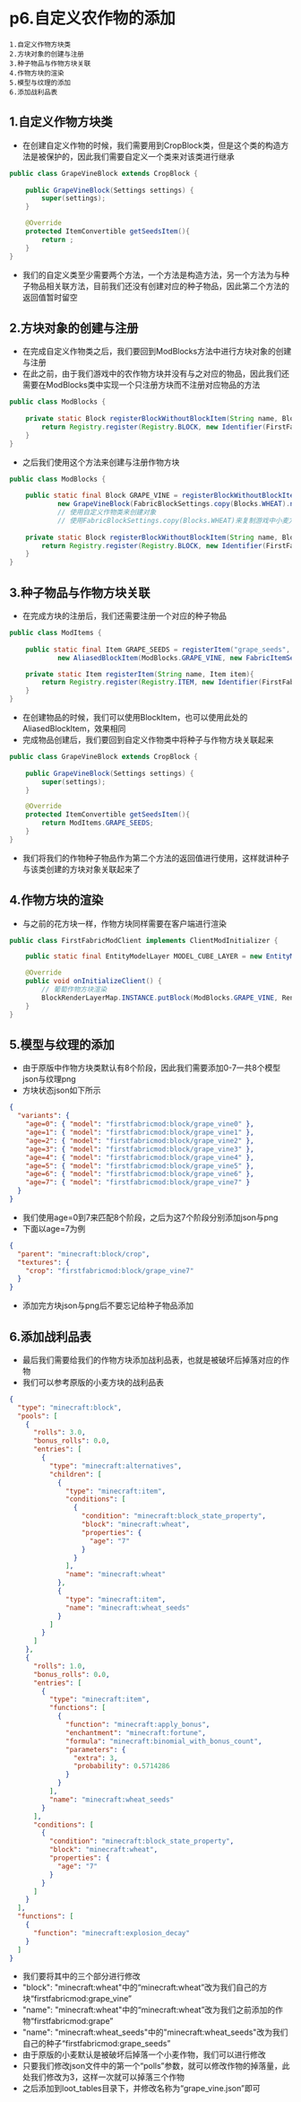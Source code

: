 # p6.自定义农作物的添加

    1.自定义作物方块类
    2.方块对象的创建与注册
    3.种子物品与作物方块关联
    4.作物方块的渲染
    5.模型与纹理的添加
    6.添加战利品表

## 1.自定义作物方块类
- 在创建自定义作物的时候，我们需要用到CropBlock类，但是这个类的构造方法是被保护的，因此我们需要自定义一个类来对该类进行继承
```java
public class GrapeVineBlock extends CropBlock {
    
    public GrapeVineBlock(Settings settings) {
        super(settings);
    }

    @Override
    protected ItemConvertible getSeedsItem(){
        return ;
    }
}
```
- 我们的自定义类至少需要两个方法，一个方法是构造方法，另一个方法为与种子物品相关联方法，目前我们还没有创建对应的种子物品，因此第二个方法的返回值暂时留空


## 2.方块对象的创建与注册
- 在完成自定义作物类之后，我们要回到ModBlocks方法中进行方块对象的创建与注册
- 在此之前，由于我们游戏中的农作物方块并没有与之对应的物品，因此我们还需要在ModBlocks类中实现一个只注册方块而不注册对应物品的方法
```java
public class ModBlocks {
    
    private static Block registerBlockWithoutBlockItem(String name, Block block){ // 一个同时不会进行物品注册的类
        return Registry.register(Registry.BLOCK, new Identifier(FirstFabricMod.MOD_ID, name), block);
    }
}
```
- 之后我们使用这个方法来创建与注册作物方块
```java
public class ModBlocks {
    
    public static final Block GRAPE_VINE = registerBlockWithoutBlockItem("grape_vine",
            new GrapeVineBlock(FabricBlockSettings.copy(Blocks.WHEAT).nonOpaque()));
            // 使用自定义作物类来创建对象
            // 使用FabricBlockSettings.copy(Blocks.WHEAT)来复制游戏中小麦方块的设置
    
    private static Block registerBlockWithoutBlockItem(String name, Block block){ // 一个同时不会进行物品注册的类
        return Registry.register(Registry.BLOCK, new Identifier(FirstFabricMod.MOD_ID, name), block);
    }
}
```


## 3.种子物品与作物方块关联
- 在完成方块的注册后，我们还需要注册一个对应的种子物品
```java
public class ModItems {
    
    public static final Item GRAPE_SEEDS = registerItem("grape_seeds",
            new AliasedBlockItem(ModBlocks.GRAPE_VINE, new FabricItemSettings().group(ModItemGroup.LOSTsMOD)));

    private static Item registerItem(String name, Item item){
        return Registry.register(Registry.ITEM, new Identifier(FirstFabricMod.MOD_ID, name), item);
    }
}
```
- 在创建物品的时候，我们可以使用BlockItem，也可以使用此处的AliasedBlockItem，效果相同
- 完成物品创建后，我们要回到自定义作物类中将种子与作物方块关联起来
```java
public class GrapeVineBlock extends CropBlock {
    
    public GrapeVineBlock(Settings settings) {
        super(settings);
    }

    @Override
    protected ItemConvertible getSeedsItem(){
        return ModItems.GRAPE_SEEDS;
    }
}
```
- 我们将我们的作物种子物品作为第二个方法的返回值进行使用，这样就讲种子与该类创建的方块对象关联起来了


##  4.作物方块的渲染
- 与之前的花方块一样，作物方块同样需要在客户端进行渲染
```java
public class FirstFabricModClient implements ClientModInitializer {

    public static final EntityModelLayer MODEL_CUBE_LAYER = new EntityModelLayer(new Identifier(MOD_ID,"cube"),"main");

    @Override
    public void onInitializeClient() {
        // 葡萄作物方块渲染
        BlockRenderLayerMap.INSTANCE.putBlock(ModBlocks.GRAPE_VINE, RenderLayer.getCutout());
    }
}
```


## 5.模型与纹理的添加
- 由于原版中作物方块类默认有8个阶段，因此我们需要添加0-7一共8个模型json与纹理png
- 方块状态json如下所示
```json
{
  "variants": {
    "age=0": { "model": "firstfabricmod:block/grape_vine0" },
    "age=1": { "model": "firstfabricmod:block/grape_vine1" },
    "age=2": { "model": "firstfabricmod:block/grape_vine2" },
    "age=3": { "model": "firstfabricmod:block/grape_vine3" },
    "age=4": { "model": "firstfabricmod:block/grape_vine4" },
    "age=5": { "model": "firstfabricmod:block/grape_vine5" },
    "age=6": { "model": "firstfabricmod:block/grape_vine6" },
    "age=7": { "model": "firstfabricmod:block/grape_vine7" }
  }
}
```
- 我们使用age=0到7来匹配8个阶段，之后为这7个阶段分别添加json与png
- 下面以age=7为例
```json
{
  "parent": "minecraft:block/crop",
  "textures": {
    "crop": "firstfabricmod:block/grape_vine7"
  }
}
```
- 添加完方块json与png后不要忘记给种子物品添加


## 6.添加战利品表
- 最后我们需要给我们的作物方块添加战利品表，也就是被破坏后掉落对应的作物
- 我们可以参考原版的小麦方块的战利品表
```json
{
  "type": "minecraft:block",
  "pools": [
    {
      "rolls": 3.0,
      "bonus_rolls": 0.0,
      "entries": [
        {
          "type": "minecraft:alternatives",
          "children": [
            {
              "type": "minecraft:item",
              "conditions": [
                {
                  "condition": "minecraft:block_state_property",
                  "block": "minecraft:wheat",
                  "properties": {
                    "age": "7"
                  }
                }
              ],
              "name": "minecraft:wheat"
            },
            {
              "type": "minecraft:item",
              "name": "minecraft:wheat_seeds"
            }
          ]
        }
      ]
    },
    {
      "rolls": 1.0,
      "bonus_rolls": 0.0,
      "entries": [
        {
          "type": "minecraft:item",
          "functions": [
            {
              "function": "minecraft:apply_bonus",
              "enchantment": "minecraft:fortune",
              "formula": "minecraft:binomial_with_bonus_count",
              "parameters": {
                "extra": 3,
                "probability": 0.5714286
              }
            }
          ],
          "name": "minecraft:wheat_seeds"
        }
      ],
      "conditions": [
        {
          "condition": "minecraft:block_state_property",
          "block": "minecraft:wheat",
          "properties": {
            "age": "7"
          }
        }
      ]
    }
  ],
  "functions": [
    {
      "function": "minecraft:explosion_decay"
    }
  ]
}
```
- 我们要将其中的三个部分进行修改
- "block": "minecraft:wheat"中的“minecraft:wheat”改为我们自己的方块“firstfabricmod:grape_vine”
- "name": "minecraft:wheat"中的“minecraft:wheat”改为我们之前添加的作物“firstfabricmod:grape”
- "name": "minecraft:wheat_seeds"中的"minecraft:wheat_seeds"改为我们自己的种子“firstfabricmod:grape_seeds”
- 由于原版的小麦默认是被破坏后掉落一个小麦作物，我们可以进行修改
- 只要我们修改json文件中的第一个“polls”参数，就可以修改作物的掉落量，此处我们修改为3，这样一次就可以掉落三个作物
- 之后添加到loot_tables目录下，并修改名称为“grape_vine.json”即可
